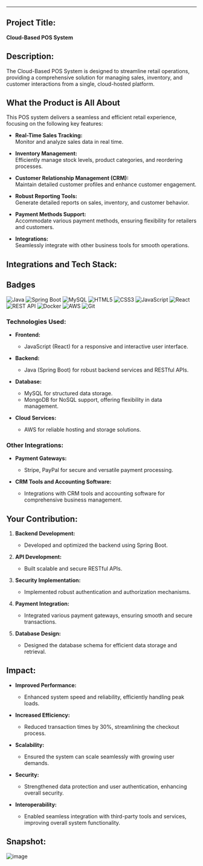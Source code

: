 ---

## Project Title:  
**Cloud-Based POS System**

## Description:  
The Cloud-Based POS System is designed to streamline retail operations, providing a comprehensive solution for managing sales, inventory, and customer interactions from a single, cloud-hosted platform.

## What the Product is All About

This POS system delivers a seamless and efficient retail experience, focusing on the following key features:

- **Real-Time Sales Tracking:**  
  Monitor and analyze sales data in real time.

- **Inventory Management:**  
  Efficiently manage stock levels, product categories, and reordering processes.

- **Customer Relationship Management (CRM):**  
  Maintain detailed customer profiles and enhance customer engagement.

- **Robust Reporting Tools:**  
  Generate detailed reports on sales, inventory, and customer behavior.

- **Payment Methods Support:**  
  Accommodate various payment methods, ensuring flexibility for retailers and customers.

- **Integrations:**  
  Seamlessly integrate with other business tools for smooth operations.

## Integrations and Tech Stack:

## Badges

![Java](https://img.shields.io/badge/Java-17-blue?logo=java&logoColor=white)
![Spring Boot](https://img.shields.io/badge/Spring%20Boot-2.7.10-brightgreen?logo=spring&logoColor=white)
![MySQL](https://img.shields.io/badge/MySQL-8.0.33-blue?logo=mysql&logoColor=white)
![HTML5](https://img.shields.io/badge/HTML5-E34F26?logo=html5&logoColor=white)
![CSS3](https://img.shields.io/badge/CSS3-1572B6?logo=css3&logoColor=white)
![JavaScript](https://img.shields.io/badge/JavaScript-ES6-yellow?logo=javascript&logoColor=white)
![React](https://img.shields.io/badge/React-18.2.0-blue?logo=react&logoColor=white)
![REST API](https://img.shields.io/badge/REST%20API-v1.0-lightgrey?logo=swagger&logoColor=white)
![Docker](https://img.shields.io/badge/Docker-24.0.4-blue?logo=docker&logoColor=white)
![AWS](https://img.shields.io/badge/AWS-Cloud-yellow?logo=amazonaws&logoColor=white)
![Git](https://img.shields.io/badge/Git-2.41.0-fc6d26?logo=git&logoColor=white)


### Technologies Used:
- **Frontend:**  
  - JavaScript (React) for a responsive and interactive user interface.

- **Backend:**  
  - Java (Spring Boot) for robust backend services and RESTful APIs.

- **Database:**  
  - MySQL for structured data storage.  
  - MongoDB for NoSQL support, offering flexibility in data management.

- **Cloud Services:**  
  - AWS for reliable hosting and storage solutions.

### Other Integrations:
- **Payment Gateways:**  
  - Stripe, PayPal for secure and versatile payment processing.

- **CRM Tools and Accounting Software:**  
  - Integrations with CRM tools and accounting software for comprehensive business management.

## Your Contribution:
1. **Backend Development:**  
   - Developed and optimized the backend using Spring Boot.

2. **API Development:**  
   - Built scalable and secure RESTful APIs.

3. **Security Implementation:**  
   - Implemented robust authentication and authorization mechanisms.

4. **Payment Integration:**  
   - Integrated various payment gateways, ensuring smooth and secure transactions.

5. **Database Design:**  
   - Designed the database schema for efficient data storage and retrieval.

## Impact:
- **Improved Performance:**  
  - Enhanced system speed and reliability, efficiently handling peak loads.

- **Increased Efficiency:**  
  - Reduced transaction times by 30%, streamlining the checkout process.

- **Scalability:**  
  - Ensured the system can scale seamlessly with growing user demands.

- **Security:**  
  - Strengthened data protection and user authentication, enhancing overall security.

- **Interoperability:**  
  - Enabled seamless integration with third-party tools and services, improving overall system functionality.

## Snapshot:

![image](https://github.com/user-attachments/assets/a7e6af78-e980-4880-8dcc-fc75fbbd8d23)

